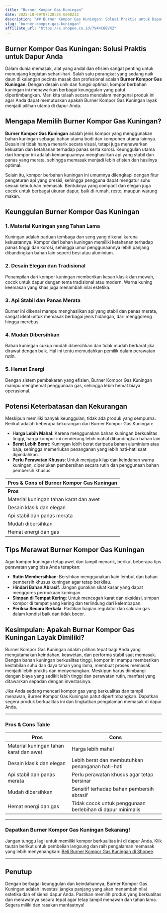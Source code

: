 ```yaml
---
title: "Burner Kompor Gas Kuningan"
date: 2025-10-09T07:28:34.604023Z
description: "## Burner Kompor Gas Kuningan: Solusi Praktis untuk Dapur Anda..."
slug: "burner-kompor-gas-kuningan"
affiliate_url: "https://s.shopee.co.id/7V44C68VX2"
---
```

## Burner Kompor Gas Kuningan: Solusi Praktis untuk Dapur Anda

Dalam dunia memasak, alat yang andal dan efisien sangat penting untuk menunjang kegiatan sehari-hari. Salah satu perangkat yang sedang naik daun di kalangan pecinta masak dan profesional adalah **Burner Kompor Gas Kuningan**. Dengan desain unik dan fungsi optimal, kompor berbahan kuningan ini menawarkan berbagai keunggulan yang patut dipertimbangkan. Mari kita telaah secara mendalam mengenai produk ini agar Anda dapat memutuskan apakah Burner Kompor Gas Kuningan layak menjadi pilihan utama di dapur Anda.

## Mengapa Memilih Burner Kompor Gas Kuningan?

**Burner Kompor Gas Kuningan** adalah jenis kompor yang menggunakan bahan kuningan sebagai bahan utama bodi dan komponen utama lainnya. Desain ini tidak hanya menarik secara visual, tetapi juga menawarkan kekuatan dan ketahanan terhadap panas serta korosi. Keunggulan utama dari kompor ini adalah kemampuannya menghasilkan api yang stabil dan panas yang merata, sehingga memasak menjadi lebih efisien dan hasilnya optimal.

Selain itu, kompor berbahan kuningan ini umumnya dilengkapi dengan fitur pengaturan api yang presisi, sehingga pengguna dapat mengatur suhu sesuai kebutuhan memasak. Bentuknya yang compact dan elegan juga cocok untuk berbagai ukuran dapur, baik di rumah, resto, maupun warung makan.

## Keunggulan Burner Kompor Gas Kuningan

### 1. Material Kuningan yang Tahan Lama
Kuningan adalah paduan tembaga dan seng yang dikenal karena kekuatannya. Kompor dari bahan kuningan memiliki ketahanan terhadap panas tinggi dan korosi, sehingga umur penggunaannya lebih panjang dibandingkan bahan lain seperti besi atau aluminium.

### 2. Desain Elegan dan Tradisional
Penampilan dari kompor kuningan memberikan kesan klasik dan mewah, cocok untuk dapur dengan tema tradisional atau modern. Warna kuning keemasan yang khas juga menambah nilai estetika.

### 3. Api Stabil dan Panas Merata
Burner ini dikenal mampu menghasilkan api yang stabil dan panas merata, sangat ideal untuk memasak berbagai jenis hidangan, dari menggoreng hingga merebus.

### 4. Mudah Dibersihkan
Bahan kuningan cukup mudah dibersihkan dan tidak mudah berkarat jika dirawat dengan baik. Hal ini tentu memudahkan pemilik dalam perawatan rutin.

### 5. Hemat Energi
Dengan sistem pembakaran yang efisien, Burner Kompor Gas Kuningan mampu menghemat penggunaan gas, sehingga lebih hemat biaya operasional.

## Potensi Keterbatasan dan Kekurangan

Meskipun memiliki banyak keunggulan, tidak ada produk yang sempurna. Berikut adalah beberapa kekurangan dari Burner Kompor Gas Kuningan:

- **Harga Lebih Mahal**: Karena menggunakan bahan kuningan berkualitas tinggi, harga kompor ini cenderung lebih mahal dibandingkan bahan lain.
- **Berat Lebih Berat**: Kuningan lebih berat daripada bahan aluminium atau baja, sehingga memerlukan penanganan yang lebih hati-hati saat dipindahkan.
- **Perlu Perawatan Khusus**: Untuk menjaga kilap dan keindahan warna kuningan, diperlukan pembersihan secara rutin dan penggunaan bahan pembersih khusus.

| Pros & Cons of Burner Kompor Gas Kuningan |
|-------------------------------------------|
| **Pros**                                | **Cons**                              |
| Material kuningan tahan karat dan awet  | Harga lebih mahal                   |
| Desain klasik dan elegan               | Lebih berat dan membutuhkan penanganan hati-hati |
| Api stabil dan panas merata            | Perlu perawatan khusus agar tetap bersinar |
| Mudah dibersihkan                     | Sensitif terhadap bahan pembersih abrasif |
| Hemat energi dan gas                   | Tidak cocok untuk penggunaan berlebihan di dapur minimalis yang sangat ringan |

## Tips Merawat Burner Kompor Gas Kuningan

Agar kompor kuningan tetap awet dan tampil menarik, berikut beberapa tips perawatan yang bisa Anda terapkan:

- **Rutin Membersihkan**: Bersihkan menggunakan kain lembut dan bahan pembersih khusus kuningan agar tetap berkilau.
- **Hindari Bahan Abrasif**: Jangan gunakan sikat kasar yang dapat menggores permukaan kuningan.
- **Simpan di Tempat Kering**: Untuk mencegah karat dan oksidasi, simpan kompor di tempat yang kering dan terlindung dari kelembapan.
- **Periksa Secara Berkala**: Pastikan bagian regulator dan saluran gas dalam kondisi baik dan tidak bocor.

## Kesimpulan: Apakah Burnar Kompor Gas Kuningan Layak Dimiliki?

Burner Kompor Gas Kuningan adalah pilihan tepat bagi Anda yang mengutamakan keindahan, keawetan, dan performa stabil saat memasak. Dengan bahan kuningan berkualitas tinggi, kompor ini mampu memberikan kestabilan suhu dan daya tahan yang lama, membuat proses memasak menjadi lebih praktis dan menyenangkan. Meskipun harus diimbangi dengan biaya yang sedikit lebih tinggi dan perawatan rutin, manfaat yang ditawarkan sepadan dengan investasinya.

Jika Anda sedang mencari kompor gas yang berkualitas dan tampil menawan, Burner Kompor Gas Kuningan patut dipertimbangkan. Dapatkan segera produk berkualitas ini dan tingkatkan pengalaman memasak di dapur Anda.

---

### **Pros & Cons Table**

| **Pros** | **Cons** |
| --- | --- |
| Material kuningan tahan karat dan awet | Harga lebih mahal |
| Desain klasik dan elegan | Lebih berat dan membutuhkan penanganan hati-hati |
| Api stabil dan panas merata | Perlu perawatan khusus agar tetap bersinar |
| Mudah dibersihkan | Sensitif terhadap bahan pembersih abrasif |
| Hemat energi dan gas | Tidak cocok untuk penggunaan berlebihan di dapur minimalis |

---

### **Dapatkan Burner Kompor Gas Kuningan Sekarang!**

Jangan tunggu lagi untuk memiliki kompor berkualitas ini di dapur Anda. Klik tautan berikut untuk pembelian langsung dan raih pengalaman memasak yang lebih menyenangkan: [Beli Burner Kompor Gas Kuningan di Shopee](https://s.shopee.co.id/7V44C68VX2).

---

## Penutup

Dengan berbagai keunggulan dan keindahannya, Burner Kompor Gas Kuningan adalah investasi jangka panjang yang akan menambah nilai estetika dan efisiensi dapur Anda. Pastikan memilih produk yang berkualitas dan merawatnya secara tepat agar tetap tampil menawan dan tahan lama. Segera miliki dan rasakan manfaatnya!